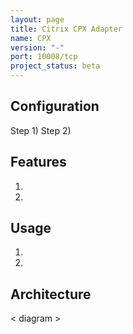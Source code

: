 ```yaml
---
layout: page
title: Citrix CPX Adapter
name: CPX
version: "-"
port: 10008/tcp
project_status: beta
---
```


## Configuration
Step 1)
Step 2)

## Features
1. 
2. 

## Usage
1. 
2. 

## Architecture
< diagram >
